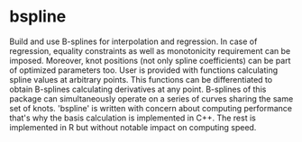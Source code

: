# bspline

Build and use B-splines for interpolation and regression.
  In case of regression, equality constraints as well as monotonicity
  requirement can be imposed. Moreover, 
  knot positions (not only spline coefficients) can be part of 
  optimized parameters too. User is provided with 
  functions calculating spline values at arbitrary points. This 
  functions can be differentiated to obtain B-splines calculating 
  derivatives at any point. B-splines of this package can 
  simultaneously operate on a series of curves sharing the same set of 
  knots. 'bspline' is written with concern about computing 
  performance that's why the basis calculation is implemented in C++.
  The rest is implemented in R but without notable impact on computing speed.
